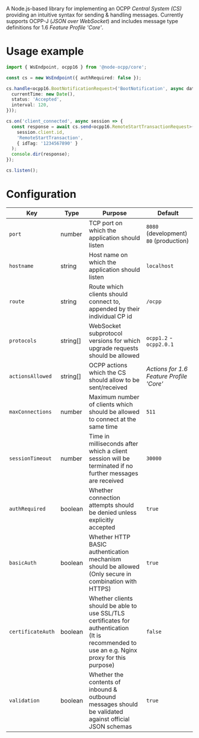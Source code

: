 A Node.js-based library for implementing an OCPP _Central System (CS)_ providing an intuitive syntax for sending & handling messages. Currently supports OCPP-J (_JSON over WebSocket_) and includes message type definitions for 1.6 _Feature Profile 'Core'_.

# Usage example

```typescript
import { WsEndpoint, ocpp16 } from '@node-ocpp/core';

const cs = new WsEndpoint({ authRequired: false });

cs.handle<ocpp16.BootNotificationRequest>('BootNotification', async data => ({
  currentTime: new Date(),
  status: 'Accepted',
  interval: 120,
}));

cs.on('client_connected', async session => {
  const response = await cs.send<ocpp16.RemoteStartTransactionRequest>(
    session.client.id,
    'RemoteStartTransaction',
    { idTag: '1234567890' }
  );
  console.dir(response);
});

cs.listen();
```

# Configuration

| Key               | Type     | Purpose                                                                                                                                            | Default                                     |
| ----------------- | -------- | -------------------------------------------------------------------------------------------------------------------------------------------------- | ------------------------------------------- |
| `port`            | number   | TCP port on which the application should listen                                                                                                    | `8080` (development)<br />`80` (production) |
| `hostname`        | string   | Host name on which the application should listen                                                                                                   | `localhost`                                 |
| `route`           | string   | Route which clients should connect to, appended by their individual CP id                                                                          | `/ocpp`                                     |
| `protocols`       | string[] | WebSocket subprotocol versions for which upgrade requests should be allowed                                                                        | `ocpp1.2` - `ocpp2.0.1`                     |
| `actionsAllowed`  | string[] | OCPP actions which the CS should allow to be sent/received                                                                                         | _Actions for 1.6 Feature Profile 'Core'_    |
| `maxConnections`  | number   | Maximum number of clients which should be allowed to connect at the same time                                                                      | `511`                                       |
| `sessionTimeout`  | number   | Time in milliseconds after which a client session will be terminated if no further messages are received                                           | `30000`                                     |
| `authRequired`    | boolean  | Whether connection attempts should be denied unless explicitly accepted                                                                            | `true`                                      |
| `basicAuth`       | boolean  | Whether HTTP BASIC authentication mechanism should be allowed<br />(Only secure in combination with HTTPS)                                         | `true`                                      |
| `certificateAuth` | boolean  | Whether clients should be able to use SSL/TLS certificates for authentication<br />(It is recommended to use an e.g. Nginx proxy for this purpose) | `false`                                     |
| `validation`      | boolean  | Whether the contents of inbound & outbound messages should be validated against official JSON schemas                                              | `true`                                      |
